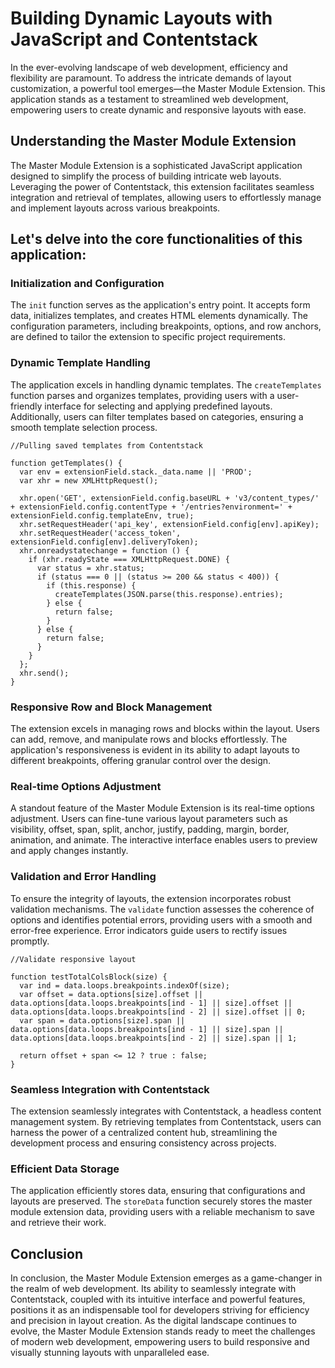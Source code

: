 # Building Dynamic Layouts with JavaScript and Contentstack

In the ever-evolving landscape of web development, efficiency and flexibility are paramount. To address the intricate demands of layout customization, a powerful tool emerges—the Master Module Extension. This application stands as a testament to streamlined web development, empowering users to create dynamic and responsive layouts with ease.

## Understanding the Master Module Extension

The Master Module Extension is a sophisticated JavaScript application designed to simplify the process of building intricate web layouts. Leveraging the power of Contentstack, this extension facilitates seamless integration and retrieval of templates, allowing users to effortlessly manage and implement layouts across various breakpoints.

## Let's delve into the core functionalities of this application:

### Initialization and Configuration

The `init` function serves as the application's entry point. It accepts form data, initializes templates, and creates HTML elements dynamically. The configuration parameters, including breakpoints, options, and row anchors, are defined to tailor the extension to specific project requirements.

### Dynamic Template Handling

The application excels in handling dynamic templates. The `createTemplates` function parses and organizes templates, providing users with a user-friendly interface for selecting and applying predefined layouts. Additionally, users can filter templates based on categories, ensuring a smooth template selection process.

```
//Pulling saved templates from Contentstack

function getTemplates() {
  var env = extensionField.stack._data.name || 'PROD';
  var xhr = new XMLHttpRequest();

  xhr.open('GET', extensionField.config.baseURL + 'v3/content_types/' + extensionField.config.contentType + '/entries?environment=' + extensionField.config.templateEnv, true);
  xhr.setRequestHeader('api_key', extensionField.config[env].apiKey);
  xhr.setRequestHeader('access_token', extensionField.config[env].deliveryToken);
  xhr.onreadystatechange = function () {
    if (xhr.readyState === XMLHttpRequest.DONE) {
      var status = xhr.status;
      if (status === 0 || (status >= 200 && status < 400)) {
        if (this.response) {
          createTemplates(JSON.parse(this.response).entries);
        } else {
          return false;
        }
      } else {
        return false;
      }
    }
  };
  xhr.send();
}
```

### Responsive Row and Block Management

The extension excels in managing rows and blocks within the layout. Users can add, remove, and manipulate rows and blocks effortlessly. The application's responsiveness is evident in its ability to adapt layouts to different breakpoints, offering granular control over the design.

### Real-time Options Adjustment

A standout feature of the Master Module Extension is its real-time options adjustment. Users can fine-tune various layout parameters such as visibility, offset, span, split, anchor, justify, padding, margin, border, animation, and animate. The interactive interface enables users to preview and apply changes instantly.

### Validation and Error Handling

To ensure the integrity of layouts, the extension incorporates robust validation mechanisms. The `validate` function assesses the coherence of options and identifies potential errors, providing users with a smooth and error-free experience. Error indicators guide users to rectify issues promptly.

```
//Validate responsive layout

function testTotalColsBlock(size) {
  var ind = data.loops.breakpoints.indexOf(size);
  var offset = data.options[size].offset || data.options[data.loops.breakpoints[ind - 1] || size].offset || data.options[data.loops.breakpoints[ind - 2] || size].offset || 0;
  var span = data.options[size].span || data.options[data.loops.breakpoints[ind - 1] || size].span || data.options[data.loops.breakpoints[ind - 2] || size].span || 1;

  return offset + span <= 12 ? true : false;
}
```

### Seamless Integration with Contentstack

The extension seamlessly integrates with Contentstack, a headless content management system. By retrieving templates from Contentstack, users can harness the power of a centralized content hub, streamlining the development process and ensuring consistency across projects.

### Efficient Data Storage

The application efficiently stores data, ensuring that configurations and layouts are preserved. The `storeData` function securely stores the master module extension data, providing users with a reliable mechanism to save and retrieve their work.

## Conclusion

In conclusion, the Master Module Extension emerges as a game-changer in the realm of web development. Its ability to seamlessly integrate with Contentstack, coupled with its intuitive interface and powerful features, positions it as an indispensable tool for developers striving for efficiency and precision in layout creation. As the digital landscape continues to evolve, the Master Module Extension stands ready to meet the challenges of modern web development, empowering users to build responsive and visually stunning layouts with unparalleled ease.